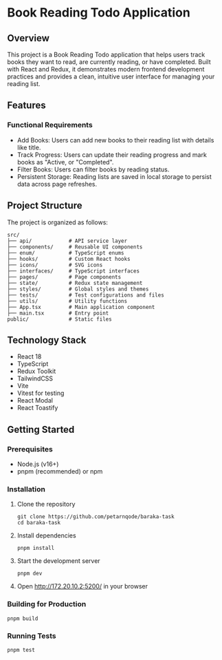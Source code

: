 # Book Reading Todo Application

## Overview

This project is a Book Reading Todo application that helps users track books they want to read, are currently reading, or have completed. Built with React and Redux, it demonstrates modern frontend development practices and provides a clean, intuitive user interface for managing your reading list.

## Features

### Functional Requirements

- Add Books: Users can add new books to their reading list with details like title.
- Track Progress: Users can update their reading progress and mark books as "Active, or "Completed".
- Filter Books: Users can filter books by reading status.
- Persistent Storage: Reading lists are saved in local storage to persist data across page refreshes.

## Project Structure

The project is organized as follows:

```
src/
├── api/            # API service layer
├── components/     # Reusable UI components
├── enum/           # TypeScript enums
├── hooks/          # Custom React hooks
├── icons/          # SVG icons
├── interfaces/     # TypeScript interfaces
├── pages/          # Page components
├── state/          # Redux state management
├── styles/         # Global styles and themes
├── tests/          # Test configurations and files
├── utils/          # Utility functions
├── App.tsx         # Main application component
├── main.tsx        # Entry point
public/             # Static files
```

## Technology Stack

- React 18
- TypeScript
- Redux Toolkit
- TailwindCSS
- Vite
- Vitest for testing
- React Modal
- React Toastify

## Getting Started

### Prerequisites

- Node.js (v16+)
- pnpm (recommended) or npm

### Installation

1. Clone the repository

   ```
   git clone https://github.com/petarnqode/baraka-task
   cd baraka-task
   ```

2. Install dependencies

   ```
   pnpm install
   ```

3. Start the development server

   ```
   pnpm dev
   ```

4. Open http://172.20.10.2:5200/ in your browser

### Building for Production

```
pnpm build
```

### Running Tests

```
pnpm test
```
